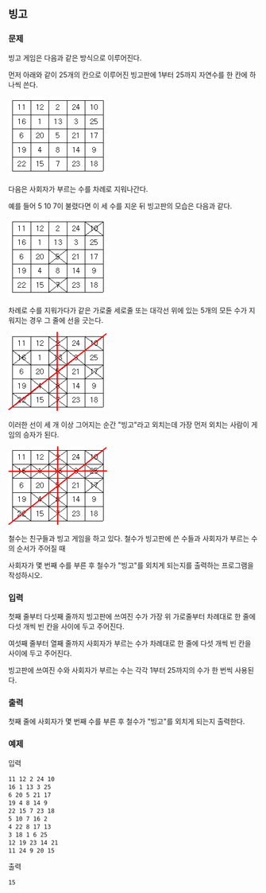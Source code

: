 ## 빙고

### 문제


빙고 게임은 다음과 같은 방식으로 이루어진다.

먼저 아래와 같이 25개의 칸으로 이루어진 빙고판에 1부터 25까지 자연수를 한 칸에 하나씩 쓴다.

![그림01](44_fig_01.png)

다음은 사회자가 부르는 수를 차례로 지워나간다. 

예를 들어 5 10 7이 불렸다면 이 세 수를 지운 뒤 빙고판의 모습은 다음과 같다.

![그림02](44_fig_02.png)

차례로 수를 지워가다가 같은 가로줄 세로줄 또는 대각선 위에 있는 5개의 모든 수가 지워지는 경우 그 줄에 선을 긋는다. 

![그림03](44_fig_03.png)

이러한 선이 세 개 이상 그어지는 순간 "빙고"라고 외치는데 가장 먼저 외치는 사람이 게임의 승자가 된다. 

![그림04](44_fig_04.png)

철수는 친구들과 빙고 게임을 하고 있다. 철수가 빙고판에 쓴 수들과 사회자가 부르는 수의 순서가 주어질 때 

사회자가 몇 번째 수를 부른 후 철수가 "빙고"를 외치게 되는지를 출력하는 프로그램을 작성하시오.


### 입력
첫째 줄부터 다섯째 줄까지 빙고판에 쓰여진 수가 가장 위 가로줄부터 차례대로 한 줄에 다섯 개씩 빈 칸을 사이에 두고 주어진다.

여섯째 줄부터 열째 줄까지 사회자가 부르는 수가 차례대로 한 줄에 다섯 개씩 빈 칸을 사이에 두고 주어진다.

빙고판에 쓰여진 수와 사회자가 부르는 수는 각각 1부터 25까지의 수가 한 번씩 사용된다.


### 출력
첫째 줄에 사회자가 몇 번째 수를 부른 후 철수가 "빙고"를 외치게 되는지 출력한다.


### 예제
입력
```
11 12 2 24 10 
16 1 13 3 25 
6 20 5 21 17 
19 4 8 14 9 
22 15 7 23 18 
5 10 7 16 2 
4 22 8 17 13 
3 18 1 6 25 
12 19 23 14 21 
11 24 9 20 15
```

출력
```
15
```